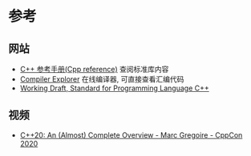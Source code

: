 # 参考

## 网站
- [C++ 参考手册(Cpp reference)](https://zh.cppreference.com/w/cpp) 查阅标准库内容
- [Compiler Explorer](https://godbolt.org/) 在线编译器, 可直接查看汇编代码
- [Working Draft, Standard for Programming Language C++](https://eel.is/c++draft/)

## 视频
- [C++20: An (Almost) Complete Overview - Marc Gregoire - CppCon 2020](https://www.youtube.com/watch?v=FRkJCvHWdwQ)
